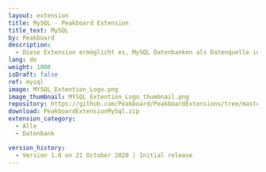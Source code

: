 ```yaml
---
layout: extension
title: MySQL - Peakboard Extension
title_text: MySQL
by: Peakboard
description: 
  - Diese Extension ermöglicht es, MySQL Datenbanken als Datenquelle in Peakboard anzubinden. Mittels SQL-Statements können die Daten aus der MySQL Datenbank ausgelesen werden.
lang: de
weight: 1000
isDraft: false
ref: mysql
image: MYSQL_Extention_Logo.png
image_thumbnail: MYSQL_Extention_Logo_thumbnail.png
repository: https://github.com/Peakboard/PeakboardExtensions/tree/master/MySQL
download: PeakboardExtensionMySql.zip
extension_category:
  - Alle
  - Datenbank

version_history:
  - Version 1.0 on 21 October 2020 | Initial release
---
```

